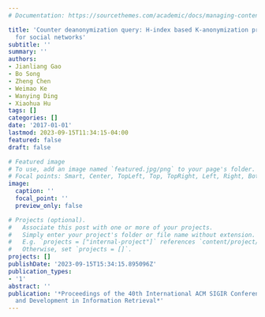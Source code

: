 ```yaml
---
# Documentation: https://sourcethemes.com/academic/docs/managing-content/

title: 'Counter deanonymization query: H-index based K-anonymization privacy protection
  for social networks'
subtitle: ''
summary: ''
authors:
- Jianliang Gao
- Bo Song
- Zheng Chen
- Weimao Ke
- Wanying Ding
- Xiaohua Hu
tags: []
categories: []
date: '2017-01-01'
lastmod: 2023-09-15T11:34:15-04:00
featured: false
draft: false

# Featured image
# To use, add an image named `featured.jpg/png` to your page's folder.
# Focal points: Smart, Center, TopLeft, Top, TopRight, Left, Right, BottomLeft, Bottom, BottomRight.
image:
  caption: ''
  focal_point: ''
  preview_only: false

# Projects (optional).
#   Associate this post with one or more of your projects.
#   Simply enter your project's folder or file name without extension.
#   E.g. `projects = ["internal-project"]` references `content/project/deep-learning/index.md`.
#   Otherwise, set `projects = []`.
projects: []
publishDate: '2023-09-15T15:34:15.895096Z'
publication_types:
- '1'
abstract: ''
publication: '*Proceedings of the 40th International ACM SIGIR Conference on Research
  and Development in Information Retrieval*'
---
```

